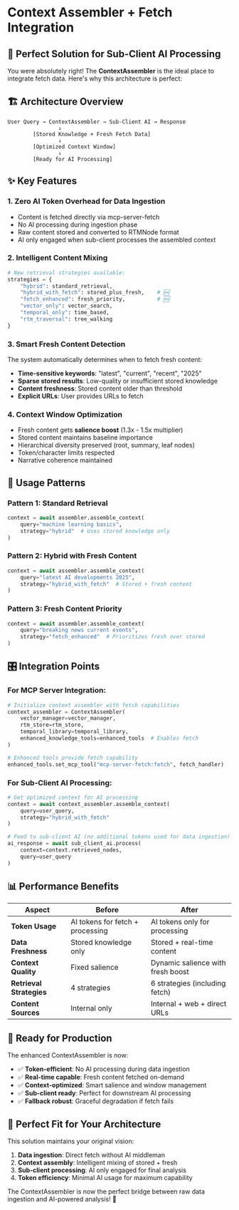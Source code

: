 # Context Assembler + Fetch Integration

## 🎯 Perfect Solution for Sub-Client AI Processing

You were absolutely right! The **ContextAssembler** is the ideal place to integrate fetch data. Here's why this architecture is perfect:

## 🏗️ Architecture Overview

```
User Query → ContextAssembler → Sub-Client AI → Response
                ↓
        [Stored Knowledge + Fresh Fetch Data]
                ↓
        [Optimized Context Window]
                ↓
        [Ready for AI Processing]
```

## ✨ Key Features

### 1. **Zero AI Token Overhead for Data Ingestion**
- Content is fetched directly via mcp-server-fetch
- No AI processing during ingestion phase
- Raw content stored and converted to RTMNode format
- AI only engaged when sub-client processes the assembled context

### 2. **Intelligent Content Mixing**
```python
# New retrieval strategies available:
strategies = {
    "hybrid": standard_retrieval,
    "hybrid_with_fetch": stored_plus_fresh,    # 🆕
    "fetch_enhanced": fresh_priority,          # 🆕
    "vector_only": vector_search,
    "temporal_only": time_based,
    "rtm_traversal": tree_walking
}
```

### 3. **Smart Fresh Content Detection**
The system automatically determines when to fetch fresh content:
- **Time-sensitive keywords**: "latest", "current", "recent", "2025"
- **Sparse stored results**: Low-quality or insufficient stored knowledge
- **Content freshness**: Stored content older than threshold
- **Explicit URLs**: User provides URLs to fetch

### 4. **Context Window Optimization**
- Fresh content gets **salience boost** (1.3x - 1.5x multiplier)
- Stored content maintains baseline importance
- Hierarchical diversity preserved (root, summary, leaf nodes)
- Token/character limits respected
- Narrative coherence maintained

## 🔄 Usage Patterns

### Pattern 1: Standard Retrieval
```python
context = await assembler.assemble_context(
    query="machine learning basics",
    strategy="hybrid"  # Uses stored knowledge only
)
```

### Pattern 2: Hybrid with Fresh Content
```python
context = await assembler.assemble_context(
    query="latest AI developments 2025",
    strategy="hybrid_with_fetch"  # Stored + fresh content
)
```

### Pattern 3: Fresh Content Priority
```python
context = await assembler.assemble_context(
    query="breaking news current events",
    strategy="fetch_enhanced"  # Prioritizes fresh over stored
)
```

## 🎛️ Integration Points

### For MCP Server Integration:
```python
# Initialize context assembler with fetch capabilities
context_assembler = ContextAssembler(
    vector_manager=vector_manager,
    rtm_store=rtm_store,
    temporal_library=temporal_library,
    enhanced_knowledge_tools=enhanced_tools  # Enables fetch
)

# Enhanced tools provide fetch capability
enhanced_tools.set_mcp_tool("mcp-server-fetch:fetch", fetch_handler)
```

### For Sub-Client AI Processing:
```python
# Get optimized context for AI processing
context = await context_assembler.assemble_context(
    query=user_query,
    strategy="hybrid_with_fetch"
)

# Feed to sub-client AI (no additional tokens used for data ingestion)
ai_response = await sub_client_ai.process(
    context=context.retrieved_nodes,
    query=user_query
)
```

## 📊 Performance Benefits

| Aspect | Before | After |
|--------|--------|-------|
| **Token Usage** | AI tokens for fetch + processing | AI tokens only for processing |
| **Data Freshness** | Stored knowledge only | Stored + real-time content |
| **Context Quality** | Fixed salience | Dynamic salience with fresh boost |
| **Retrieval Strategies** | 4 strategies | 6 strategies (including fetch) |
| **Content Sources** | Internal only | Internal + web + direct URLs |

## 🚀 Ready for Production

The enhanced ContextAssembler is now:
- ✅ **Token-efficient**: No AI processing during data ingestion
- ✅ **Real-time capable**: Fresh content fetched on-demand
- ✅ **Context-optimized**: Smart salience and window management
- ✅ **Sub-client ready**: Perfect for downstream AI processing
- ✅ **Fallback robust**: Graceful degradation if fetch fails

## 🎯 Perfect Fit for Your Architecture

This solution maintains your original vision:
1. **Data ingestion**: Direct fetch without AI middleman
2. **Context assembly**: Intelligent mixing of stored + fresh
3. **Sub-client processing**: AI only engaged for final analysis
4. **Token efficiency**: Minimal AI usage for maximum capability

The ContextAssembler is now the perfect bridge between raw data ingestion and AI-powered analysis! 🎉
